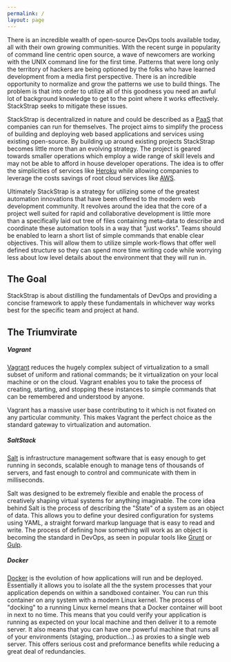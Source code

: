 ```yaml
---
permalink: /
layout: page
---
```


There is an incredible wealth of open-source DevOps tools available today, all
with their own growing communities. With the recent surge in popularity of command
line centric open source, a wave of newcomers are working with the UNIX command
line for the first time. Patterns that were long only the territory of hackers are
being optioned by the folks who have learned development from a media first
perspective. There is an incredible opportunity to normalize and grow the patterns
we use to build things.  The problem is that into order to utilize all of this
goodness you need an awful lot of background knowledge to get to the point where
it works effectively. StackStrap seeks to mitigate these issues.

StackStrap is decentralized in nature and could be described as a [PaaS] that
companies can run for themselves. The project aims to simplify the process of
building and deploying web based applications and services using existing
open-source. By building up around existing projects StackStrap becomes little
more than an evolving strategy. The project is geared towards smaller operations
which employ a wide range of skill levels and may not be able to afford in house
developer operations. The idea is to offer the simplicities of services like
[Heroku] while allowing companies to leverage the costs savings of root cloud
services like [AWS].

<!--
I don’t like Heroku & AWS being called out directly. I think you should describe
what value Heroku adds and remove the name reference. Same with AWS. For all we
know someone may way to use this with private cloud and custom automation.
-->

Ultimately StackStrap is a strategy for utilizing some of the greatest automation
innovations that have been offered to the modern web development community.  It
revolves around the idea that the core of a project well suited for rapid and
collaborative development is little more than a specifically laid out tree of
files containing meta-data to describe and coordinate these automation tools in a
way that "just works". Teams should be enabled to learn a short list of simple
commands that enable clear objectives.  This will allow them to utilize simple
work-flows that offer well defined structure so they can spend more time writing
code while worrying less about low level details about the environment that they
will run in.

## The Goal

StackStrap is about distilling the fundamentals of DevOps and providing a concise
framework to apply these fundamentals in whichever way works best for the specific
team and project at hand.

## The Triumvirate

##### Vagrant

[Vagrant] reduces the hugely complex subject of virtualization to a small subset
of uniform and rational commands; be it virtualization on your local machine or on
the cloud.  Vagrant enables you to take the process of creating, starting, and
stopping these instances to simple commands that can be remembered and understood
by anyone.

Vagrant has a massive user base contributing to it which is not fixated on any
particular community. This makes Vagrant the perfect choice as the standard
gateway to virtualization and automation. 

##### SaltStack

[Salt] is infrastructure management software that is easy enough to get running in
seconds, scalable enough to manage tens of thousands of servers, and fast enough
to control and communicate with them in milliseconds.

Salt was designed to be extremely flexible and enable the process of creatively
shaping virtual systems for anything imaginable. The core idea behind Salt is the
process of describing the "State" of a system as an object of data. This allows
you to define your desired configuration for systems using YAML, a straight
forward markup language that is easy to read and write. The process of defining
how something will work as an object is becoming the standard in DevOps, as seen
in popular tools like [Grunt] or [Gulp].

##### Docker

[Docker] is the evolution of how applications will run and be deployed.
Essentially it allows you to isolate all the the system processes that your
application depends on within a sandboxed container. You can run this container
on any system with a modern Linux kernel. The process of "docking" to a running
Linux kernel means that a Docker container will boot in next to no time. This
means that you could verify your application is running as expected on your
local machine and then deliver it to a remote server.  It also means that you
can have one powerful machine that runs all of your environments (staging,
production...) as proxies to a single web server. This offers serious cost and
preformance benefits while reducing a great deal of redundancies.

[PaaS]: http://en.wikipedia.org/wiki/Platform_as_a_service
[Heroku]: https://www.heroku.com/
[AWS]: http://aws.amazon.com/
[Vagrant]: http://vagrantup.com/
[Salt]: http://saltstack.com/
[Grunt]: http://gruntjs.com/
[Gulp]: http://gulpjs.com/
[Docker]: https://www.docker.com/
